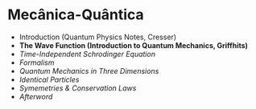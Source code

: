 # Mecânica-Quântica

- Introduction (Quantum Physics Notes, Cresser)
- **The Wave Function (Introduction to Quantum Mechanics, Griffhits)**
- *Time-Independent Schrodinger Equation*
- *Formalism*
- *Quantum Mechanics in Three Dimensions*
- *Identical Particles*
- *Symemetries & Conservation Laws*
- *Afterword*
